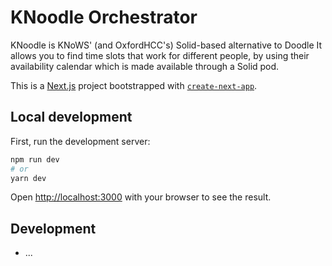 # KNoodle Orchestrator

KNoodle is KNoWS' (and OxfordHCC's) Solid-based alternative to Doodle It allows you to find time slots that work for different people,
by using their availability calendar which is made available through a Solid pod.

This is a [Next.js](https://nextjs.org/) project bootstrapped with [`create-next-app`](https://github.com/vercel/next.js/tree/canary/packages/create-next-app).

## Local development

First, run the development server:

```bash
npm run dev
# or
yarn dev
```

Open [http://localhost:3000](http://localhost:3000) with your browser to see the result.

## Development

- ...
